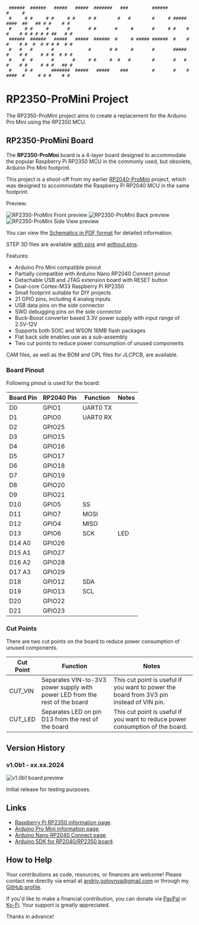 ```
 ######  ######   #####   #####  #######   ###         ######                #     #            
 #     # #     # #     # #     # #        #   #        #     # #####   ####  ##   ## # #    # # 
 #     # #     #       #       # #       #     #       #     # #    # #    # # # # # # ##   # # 
 ######  ######   #####   #####  ######  #     # ##### ######  #    # #    # #  #  # # # #  # # 
 #   #   #       #             #       # #     #       #       #####  #    # #     # # #  # # # 
 #    #  #       #       #     # #     #  #   #        #       #   #  #    # #     # # #   ## # 
 #     # #       #######  #####   #####    ###         #       #    #  ####  #     # # #    # # 
```

# RP2350-ProMini Project

The RP2350-ProMini project aims to create a replacement for the Arduino Pro Mini using the RP2350 MCU.

## RP2350-ProMini Board

The **RP2350-ProMini** board is a 4-layer board designed to accommodate the popular Raspberry Pi RP2350 MCU in the commonly used, but obsolete, Arduino Pro Mini footprint.

This project is a shoot-off from my earlier [RP2040-ProMini](https://github.com/red-scorp/RP2040-ProMini) project, which was designed to accommodate the Raspberry Pi RP2040 MCU in the same footprint.

Preview:

![RP2350-ProMini Front preview](img/Front.png)
![RP2350-ProMini Back preview](img/Back.png)
![RP2350-ProMini Side View preview](img/SideView.png)

You can view the [Schematics in PDF format](doc/RP2350-ProMini.pdf) for detailed information.

STEP 3D files are available [with pins](doc/RP2350-ProMini-with-pins.step) and [without pins](doc/RP2350-ProMini-board.step).

Features:

- Arduino Pro Mini compatible pinout
- Partially compatible with Arduino Nano RP2040 Connect pinout
- Detachable USB and JTAG extension board with RESET button
- Dual-core Cortex-M33 Raspberry Pi RP2350
- Small footprint suitable for DIY projects
- 21 GPIO pins, including 4 analog inputs
- USB data pins on the side connector
- SWD debugging pins on the side connector
- Buck-Boost converter based 3.3V power supply with input range of 2.5V-12V
- Supports both SOIC and WSON 16MB flash packages
- Flat back side enables use as a sub-assembly
- Two cut points to reduce power consumption of unused components

CAM files, as well as the BOM and CPL files for JLCPCB, are available.

### Board Pinout

Following pinout is used for the board:

| Board Pin | RP2040 Pin | Function | Notes |
| --------- | ---------- | -------- | ----- |
| D0        | GPIO1      | UART0 TX |       |
| D1        | GPIO0      | UART0 RX |       |
| D2        | GPIO25     |          |       |
| D3        | GPIO15     |          |       |
| D4        | GPIO16     |          |       |
| D5        | GPIO17     |          |       |
| D6        | GPIO18     |          |       |
| D7        | GPIO19     |          |       |
| D8        | GPIO20     |          |       |
| D9        | GPIO21     |          |       |
| D10       | GPIO5      | SS       |       |
| D11       | GPIO7      | MOSI     |       |
| D12       | GPIO4      | MISO     |       |
| D13       | GPIO6      | SCK      | LED   |
| D14 A0    | GPIO26     |          |       |
| D15 A1    | GPIO27     |          |       |
| D16 A2    | GPIO28     |          |       |
| D17 A3    | GPIO29     |          |       |
| D18       | GPIO12     | SDA      |       |
| D19       | GPIO13     | SCL      |       |
| D20       | GPIO22     |          |       |
| D21       | GPIO23     |          |       |

### Cut Points

There are two cut points on the board to reduce power consumption of unused components.

| Cut Point | Function | Notes |
| --------- | -------- | ----- |
| CUT_VIN   | Separates VIN-to-3V3 power supply with power LED from the rest of the board | This cut point is useful if you want to power the board from 3V3 pin instead of VIN pin. |
| CUT_LED   | Separates LED on pin D13 from the rest of the board | This cut point is useful if you want to reduce power consumption of the board. |

## Version History

### v1.0b1 - xx.xx.2024

![v1.0b1 board preview](img/v1.0b1.png)

Initial release for testing purposes.

## Links

- [Raspberry Pi RP2350 information page](https://www.raspberrypi.com/documentation/microcontrollers/silicon.html#rp2350).
- [Arduino Pro Mini information page](https://docs.arduino.cc/retired/boards/arduino-pro-mini).
- [Arduino Nano RP2040 Connect page](https://docs.arduino.cc/hardware/nano-rp2040-connect).
- [Arduino SDK for RP2040/RP2350 board](https://github.com/earlephilhower/arduino-pico).

## How to Help

Your contributions as code, resources, or finances are welcome! Please contact me directly via email at andriy.golovnya@gmail.com or through my [GitHub profile](https://github.com/red-scorp).

If you'd like to make a financial contribution, you can donate via [PayPal](http://paypal.me/redscorp) or [Ko-Fi](http://ko-fi.com/redscorp). Your support is greatly appreciated.

Thanks in advance!
